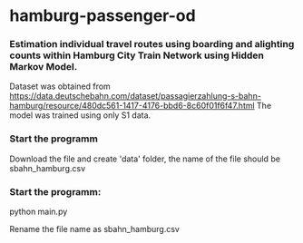 # hamburg-passenger-od

### Estimation individual travel routes using boarding and alighting counts within Hamburg City Train Network using Hidden Markov Model. 

Dataset was obtained from https://data.deutschebahn.com/dataset/passagierzahlung-s-bahn-hamburg/resource/480dc561-1417-4176-bbd6-8c60f01f6f47.html
The model was trained using only S1 data.

### Start the programm

Download the file and create 'data' folder, the name of the file should be sbahn_hamburg.csv

### Start the programm:


python main.py

Rename the file name as sbahn_hamburg.csv

